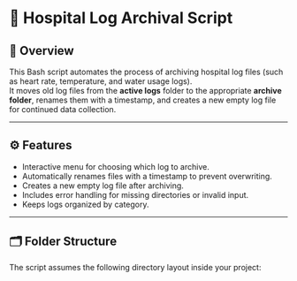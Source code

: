 # 🏥 Hospital Log Archival Script

## 📄 Overview
This Bash script automates the process of archiving hospital log files (such as heart rate, temperature, and water usage logs).  
It moves old log files from the **active logs** folder to the appropriate **archive folder**, renames them with a timestamp, and creates a new empty log file for continued data collection.

---

## ⚙️ Features
- Interactive menu for choosing which log to archive.  
- Automatically renames files with a timestamp to prevent overwriting.  
- Creates a new empty log file after archiving.  
- Includes error handling for missing directories or invalid input.  
- Keeps logs organized by category.

---

## 🗂️ Folder Structure
The script assumes the following directory layout inside your project:
